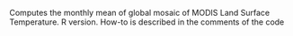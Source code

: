 Computes the monthly mean of global mosaic of MODIS Land Surface Temperature.
R version.
How-to is described in the comments of the code
